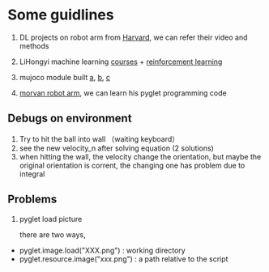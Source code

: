 # Some guidlines

1. DL projects on robot arm from [Harvard](https://www.youtube.com/watch?v=VO1mCjHvzlo), we can refer their video and methods

2. LiHongyi machine learning [courses](https://www.bilibili.com/video/BV1zA411K7en?p=9) + [reinforcement learning](https://www.bilibili.com/video/av24724071/?p=4)

3. mujoco module built [a](https://zhuanlan.zhihu.com/p/99991106), [b](https://zhuanlan.zhihu.com/p/143983506), [c](https://zhuanlan.zhihu.com/p/99991106)

4. [morvan robot arm](https://mofanpy.com/tutorials/machine-learning/ML-practice/), we can learn his pyglet programming code



## Debugs on environment

1. Try to hit the ball into wall （waiting keyboard）
2. see the new velocity_n after solving equation (2 solutions)
3. when hitting the wall, the velocity change the orientation, but maybe the original orientation is corrent, the changing one has problem due to integral 

## Problems

1. pyglet load picture

   there are two ways,

- pyglet.image.load("XXX.png")   : working directory
- pyglet.resource.image("xxx.png")  : a path relative to the script

